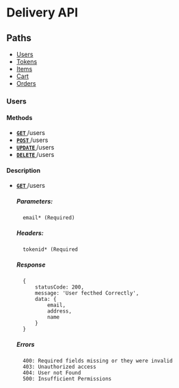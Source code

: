 # Delivery API

## Paths

* [Users](#users)
* [Tokens](#tokens)
* [Items](#items)
* [Cart](#cart)
* [Orders](#orders)

### Users
#### Methods
- **[<code>GET</code> ](get)** /users
- **[<code>POST</code> ](post)** /users
- **[<code>UPDATE</code> ](update)** /users
- **[<code>DELETE</code> ](delete)** /users

#### Description      
- **[<code>GET</code> ](get)** /users
    ##### Parameters:
        email* (Required)
    ##### Headers:
        tokenid* (Required
    ##### Response
        {   
            statusCode: 200,
            message: 'User fecthed Correctly',
            data: {
                email,
                address,
                name
            }
        }
    ##### Errors
        400: Required fields missing or they were invalid
        403: Unauthorized access
        404: User not Found
        500: Insufficient Permissions

